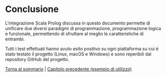 # Conclusione

L'integrazione Scala Prolog discussa in questo documento permette di unificare due diversi paradigmi di programmazione,
programmazione logica e funzionale, permettendo di sfruttare al meglio le caratteristiche di entrambi.

Tutti i test effettuati hanno avuto esito positivo su ogni piattaforma su cui è stato testato il progetto (Linux, macOS
e Windows) e sono reperibili dal repository GitHub del progetto.

[Torna al sommario](../index.md) |
[Capitolo precedente (esempio di utilizzo)](../7-example/index.md)
